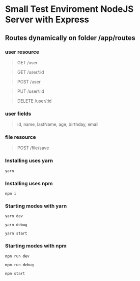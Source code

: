 # Small Test Enviroment NodeJS Server with Express

## Routes dynamically on folder /app/routes

### user resource

> GET /user

> GET /user/:id

> POST /user

> PUT /user/:id

> DELETE /user/:id

### user fields 

> id, name, lastName, age, birthday, email

### file resource

> POST /file/save

### Installing uses yarn

```terminal
yarn 
```

### Installing uses npm

```terminal
npm i 
```

### Starting modes with yarn

```terminal
yarn dev
```

```terminal
yarn debug
```

```terminal
yarn start
```

### Starting modes with npm

```terminal
npm run dev
```

```terminal
npm run debug
```

```terminal
npm start
```
